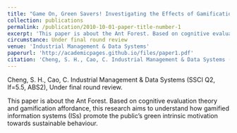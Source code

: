 ```yaml
---
title: "Game On, Green Savers! Investigating the Effects of Gamification Affordances on User Green Intrinsic Motivation: A Cognitive Evaluation Perspective."
collection: publications
permalink: /publication/2010-10-01-paper-title-number-1
excerpt: 'This paper is about the Ant Forest. Based on cognitive evaluation theory and gamification affordance, this research aims to understand how gamified information systems (ISs) promote the public’s green intrinsic motivation towards sustainable behaviour.'
circumstance: Under final round review
venue: 'Industrial Management & Data Systems'
paperurl: 'http://academicpages.github.io/files/paper1.pdf'
citation: 'Cheng, S. H., Cao, C. Industrial Management & Data Systems (SSCI Q2, If=5.5, ABS2), Under final round review.'
---
```

Cheng, S. H., Cao, C. Industrial Management & Data Systems (SSCI Q2, If=5.5, ABS2), Under final round review.

This paper is about the Ant Forest. Based on cognitive evaluation theory and gamification affordance, this research aims to understand how gamified information systems (ISs) promote the public’s green intrinsic motivation towards sustainable behaviour.


